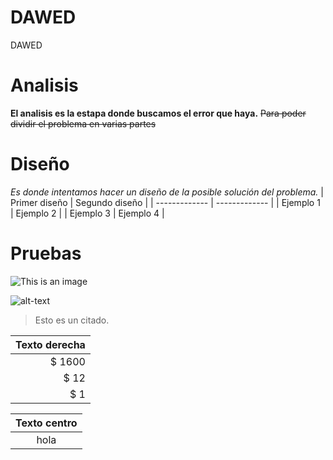 # DAWED
DAWED
# Analisis
**El analisis es la estapa donde buscamos el error que haya.**
~~Para poder dividir el problema en varias partes~~
# Diseño
*Es donde intentamos hacer un diseño de la posible solución del problema.*
| Primer diseño | Segundo diseño |
| ------------- | ------------- |
| Ejemplo 1  | Ejemplo 2  |
| Ejemplo 3  | Ejemplo 4  |
# Pruebas
![This is an image](https://blog.desdelinux.net/wp-content/uploads/2018/05/Editores-de-codigo-linux.jpg)

![alt-text](https://i.pinimg.com/originals/57/19/79/571979283d72a42f6503164075f5a45d.gif)
>Esto es un citado.


| Texto derecha | 
| ------: |
|  $ 1600 |
|    $ 12 |
|     $ 1 |


| Texto centro |
| :------: |
| hola |
